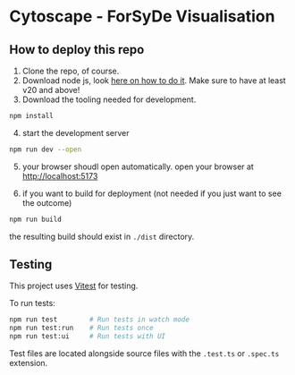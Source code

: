 # Cytoscape - ForSyDe Visualisation

## How to deploy this repo

1. Clone the repo, of course.
2. Download node js, look [here on how to do it](https://nodejs.org/en/download).
   Make sure to have at least v20 and above!
3. Download the tooling needed for development.

```bash
npm install
```

4. start the development server

```bash
npm run dev --open
```

5. your browser shoudl open automatically. open your browser at <http://localhost:5173>

6. if you want to build for deployment (not needed if you just want to see the outcome)

```bash
npm run build
```

the resulting build should exist in `./dist` directory.

## Testing

This project uses [Vitest](https://vitest.dev/) for testing.

To run tests:

```bash
npm run test        # Run tests in watch mode
npm run test:run    # Run tests once
npm run test:ui     # Run tests with UI
```

Test files are located alongside source files with the `.test.ts` or `.spec.ts` extension.
